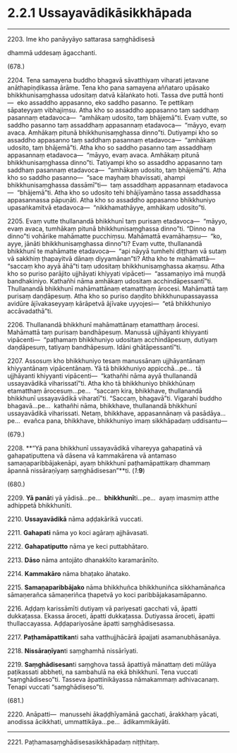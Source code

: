 

# 2.2.1 Ussayavādikāsikkhāpada




---

2203\. Ime kho panāyyāyo sattarasa saṃghādisesā

  
dhammā uddesaṃ āgacchanti.



(678.)

2204\. Tena samayena buddho bhagavā sāvatthiyaṃ viharati jetavane anāthapiṇḍikassa ārāme. Tena kho pana samayena aññataro upāsako bhikkhunisaṃghassa udositaṃ datvā kālaṅkato hoti. Tassa dve puttā honti—  eko assaddho appasanno, eko saddho pasanno. Te pettikaṃ sāpateyyaṃ vibhajiṃsu. Atha kho so assaddho appasanno taṃ saddhaṃ pasannaṃ etadavoca—  “amhākaṃ udosito, taṃ bhājemā”ti. Evaṃ vutte, so saddho pasanno taṃ assaddhaṃ appasannaṃ etadavoca—  “māyyo, evaṃ avaca. Amhākaṃ pitunā bhikkhunisaṃghassa dinno”ti. Dutiyampi kho so assaddho appasanno taṃ saddhaṃ pasannaṃ etadavoca—  “amhākaṃ udosito, taṃ bhājemā”ti. Atha kho so saddho pasanno taṃ assaddhaṃ appasannaṃ etadavoca—  “māyyo, evaṃ avaca. Amhākaṃ pitunā bhikkhunisaṃghassa dinno”ti. Tatiyampi kho so assaddho appasanno taṃ saddhaṃ pasannaṃ etadavoca—  “amhākaṃ udosito, taṃ bhājemā”ti. Atha kho so saddho pasanno—  “sace mayhaṃ bhavissati, ahampi bhikkhunisaṃghassa dassāmī”ti—  taṃ assaddhaṃ appasannaṃ etadavoca—  “bhājemā”ti. Atha kho so udosito tehi bhājīyamāno tassa assaddhassa appasannassa pāpuṇāti. Atha kho so assaddho appasanno bhikkhuniyo upasaṅkamitvā etadavoca—  “nikkhamathāyye, amhākaṃ udosito”ti.

2205\. Evaṃ vutte thullanandā bhikkhunī taṃ purisaṃ etadavoca—  “māyyo, evaṃ avaca, tumhākaṃ pitunā bhikkhunisaṃghassa dinno”ti. “Dinno na dinno”ti vohārike mahāmatte pucchiṃsu. Mahāmattā evamāhaṃsu—  “ko, ayye, jānāti bhikkhunisaṃghassa dinno”ti? Evaṃ vutte, thullanandā bhikkhunī te mahāmatte etadavoca—  “api nāyyā tumhehi diṭṭhaṃ vā sutaṃ vā sakkhiṃ ṭhapayitvā dānaṃ diyyamānan”ti? Atha kho te mahāmattā—  “saccaṃ kho ayyā āhā”ti taṃ udositaṃ bhikkhunisaṃghassa akaṃsu. Atha kho so puriso parājito ujjhāyati khiyyati vipāceti—  “assamaṇiyo imā muṇḍā bandhakiniyo. Kathañhi nāma amhākaṃ udositaṃ acchindāpessantī”ti. Thullanandā bhikkhunī mahāmattānaṃ etamatthaṃ ārocesi. Mahāmattā taṃ purisaṃ daṇḍāpesuṃ. Atha kho so puriso daṇḍito bhikkhunupassayassa avidūre ājīvakaseyyaṃ kārāpetvā ājīvake uyyojesi—  “etā bhikkhuniyo accāvadathā”ti.

2206\. Thullanandā bhikkhunī mahāmattānaṃ etamatthaṃ ārocesi. Mahāmattā taṃ purisaṃ bandhāpesuṃ. Manussā ujjhāyanti khiyyanti vipācenti—  “paṭhamaṃ bhikkhuniyo udositaṃ acchindāpesuṃ, dutiyaṃ daṇḍāpesuṃ, tatiyaṃ bandhāpesuṃ. Idāni ghātāpessantī”ti.

2207\. Assosuṃ kho bhikkhuniyo tesaṃ manussānaṃ ujjhāyantānaṃ khiyyantānaṃ vipācentānaṃ. Yā tā bhikkhuniyo appicchā…pe…  tā ujjhāyanti khiyyanti vipācenti—  “kathañhi nāma ayyā thullanandā ussayavādikā viharissatī”ti. Atha kho tā bhikkhuniyo bhikkhūnaṃ etamatthaṃ ārocesuṃ…pe…  “saccaṃ kira, bhikkhave, thullanandā bhikkhunī ussayavādikā viharatī”ti. “Saccaṃ, bhagavā”ti. Vigarahi buddho bhagavā…pe…  kathañhi nāma, bhikkhave, thullanandā bhikkhunī ussayavādikā viharissati. Netaṃ, bhikkhave, appasannānaṃ vā pasādāya…pe…  evañca pana, bhikkhave, bhikkhuniyo imaṃ sikkhāpadaṃ uddisantu—

(679.)

2208\. **“Yā pana bhikkhunī ussayavādikā vihareyya gahapatinā vā gahapatiputtena vā dāsena vā kammakārena vā antamaso samaṇaparibbājakenāpi, ayaṃ bhikkhunī paṭhamāpattikaṃ dhammaṃ āpannā nissāraṇīyaṃ saṃghādisesan”**ti. (*1*:**9**)

(680.)

2209\. **Yā panā**ti yā yādisā…pe…  **bhikkhunī**ti…pe…  ayaṃ imasmiṃ atthe adhippetā bhikkhunīti.

2210\. **Ussayavādikā** nāma aḍḍakārikā vuccati.

2211\. **Gahapati** nāma yo koci agāraṃ ajjhāvasati.

2212\. **Gahapatiputto** nāma ye keci puttabhātaro.

2213\. **Dāso** nāma antojāto dhanakkīto karamarānīto.

2214\. **Kammakāro** nāma bhaṭako āhatako.

2215\. **Samaṇaparibbājako** nāma bhikkhuñca bhikkhuniñca sikkhamānañca sāmaṇerañca sāmaṇeriñca ṭhapetvā yo koci paribbājakasamāpanno.

2216\. Aḍḍaṃ karissāmīti dutiyaṃ vā pariyesati gacchati vā, āpatti dukkaṭassa. Ekassa āroceti, āpatti dukkaṭassa. Dutiyassa āroceti, āpatti thullaccayassa. Aḍḍapariyosāne āpatti saṃghādisesassa.

2217\. **Paṭhamāpattikan**ti saha vatthujjhācārā āpajjati asamanubhāsanāya.

2218\. **Nissāraṇīyan**ti saṃghamhā nissārīyati.

2219\. **Saṃghādisesan**ti saṃghova tassā āpattiyā mānattaṃ deti mūlāya paṭikassati abbheti, na sambahulā na ekā bhikkhunī. Tena vuccati “saṃghādiseso”ti. Tasseva āpattinikāyassa nāmakammaṃ adhivacanaṃ. Tenapi vuccati “saṃghādiseso”ti.

(681.)

2220\. Anāpatti—  manussehi ākaḍḍhīyamānā gacchati, ārakkhaṃ yācati, anodissa ācikkhati, ummattikāya…pe…  ādikammikāyāti.

---

2221\. Paṭhamasaṃghādisesasikkhāpadaṃ niṭṭhitaṃ.





